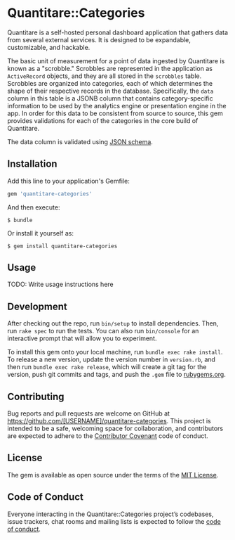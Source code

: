 # Quantitare::Categories

Quantitare is a self-hosted personal dashboard application that gathers data from several external services. It is designed to be expandable, customizable, and hackable.

The basic unit of measurement for a point of data ingested by Quantitare is known as a "scrobble." Scrobbles are represented in the application as `ActiveRecord` objects, and they are all stored in the `scrobbles` table. Scrobbles are organized into categories, each of which determines the shape of their respective records in the database. Specifically, the `data` column in this table is a JSONB column that contains category-specific information to be used by the analytics engine or presentation engine in the app. In order for this data to be consistent from source to source, this gem provides validations for each of the categories in the core build of Quantitare.

The data column is validated using [JSON schema](http://json-schema.org).

## Installation

Add this line to your application's Gemfile:

```ruby
gem 'quantitare-categories'
```

And then execute:

    $ bundle

Or install it yourself as:

    $ gem install quantitare-categories

## Usage

TODO: Write usage instructions here

## Development

After checking out the repo, run `bin/setup` to install dependencies. Then, run `rake spec` to run the tests. You can also run `bin/console` for an interactive prompt that will allow you to experiment.

To install this gem onto your local machine, run `bundle exec rake install`. To release a new version, update the version number in `version.rb`, and then run `bundle exec rake release`, which will create a git tag for the version, push git commits and tags, and push the `.gem` file to [rubygems.org](https://rubygems.org).

## Contributing

Bug reports and pull requests are welcome on GitHub at https://github.com/[USERNAME]/quantitare-categories. This project is intended to be a safe, welcoming space for collaboration, and contributors are expected to adhere to the [Contributor Covenant](http://contributor-covenant.org) code of conduct.

## License

The gem is available as open source under the terms of the [MIT License](https://opensource.org/licenses/MIT).

## Code of Conduct

Everyone interacting in the Quantitare::Categories project’s codebases, issue trackers, chat rooms and mailing lists is expected to follow the [code of conduct](https://github.com/quantitare/quantitare-categories/blob/master/CODE_OF_CONDUCT.md).
